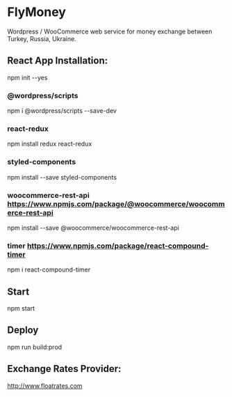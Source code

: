 # FlyMoney
Wordpress / WooCommerce web service for money exchange between Turkey, Russia, Ukraine.

## React App Installation:
npm init --yes
### @wordpress/scripts
npm i @wordpress/scripts --save-dev
### react-redux
npm install redux react-redux
### styled-components
npm install --save styled-components
### woocommerce-rest-api https://www.npmjs.com/package/@woocommerce/woocommerce-rest-api
npm install --save @woocommerce/woocommerce-rest-api
### timer https://www.npmjs.com/package/react-compound-timer
npm i react-compound-timer

## Start
npm start
## Deploy
npm run build:prod

## Exchange Rates Provider:
http://www.floatrates.com